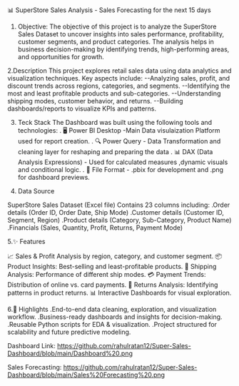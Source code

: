 📊 SuperStore Sales Analysis - Sales Forecasting for the next 15 days
1. Objective:
The objective of this project is to analyze the SuperStore Sales Dataset to uncover insights into sales performance, profitability, customer segments, and product categories. The analysis helps in business decision-making by identifying trends, high-performing areas, and opportunities for growth.

2.Description
This project explores retail sales data using data analytics and visualization techniques.
Key aspects include:
--Analyzing sales, profit, and discount trends across regions, categories, and segments.
--Identifying the most and least profitable products and sub-categories.
--Understanding shipping modes, customer behavior, and returns.
--Building dashboards/reports to visualize KPIs and patterns.

3. Teck Stack
The Dashboard was built using the following tools and technologies:
. 🖥️ Power BI Desktop -Main Data visulaization Platform used for report creation.
. 🔍 Power Query - Data Transformation and cleaning layer for reshaping and preparing the data 
. 📊 DAX (Data Analysis Expressions) - Used for calculated measures ,dynamic visuals and conditional logic.
. 📂 File Format - .pbix for development and .png for dashboard previews.


4. Data Source

SuperStore Sales Dataset (Excel file)
Contains 23 columns including:
.Order details (Order ID, Order Date, Ship Mode)
.Customer details (Customer ID, Segment, Region)
.Product details (Category, Sub-Category, Product Name)
.Financials (Sales, Quantity, Profit, Returns, Payment Mode)

5.✨ Features

📈 Sales & Profit Analysis by region, category, and customer segment.
📦 Product Insights: Best-selling and least-profitable products.
🚚 Shipping Analysis: Performance of different ship modes.
💳 Payment Trends: Distribution of online vs. card payments.
🔄 Returns Analysis: Identifying patterns in product returns.
📊 Interactive Dashboards for visual exploration.

6.🌟 Highlights
.End-to-end data cleaning, exploration, and visualization workflow.
.Business-ready dashboards and insights for decision-making.
.Reusable Python scripts for EDA & visualization.
.Project structured for scalability and future predictive modeling.

Dashboard Link: https://github.com/rahulratan12/Super-Sales-Dashboard/blob/main/Dashboard%20.png


Sales Forecasting: https://github.com/rahulratan12/Super-Sales-Dashboard/blob/main/Sales%20Forecasting%20.png






